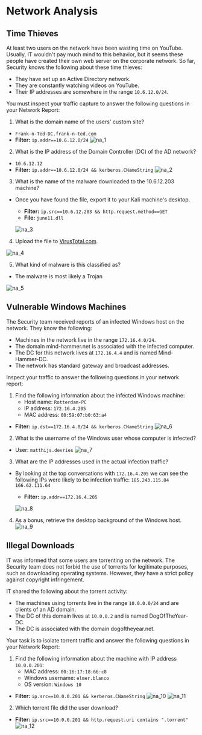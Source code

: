 # Network Analysis

## Time Thieves

At least two users on the network have been wasting time on YouTube. Usually, IT wouldn't pay much mind to this behavior, but it seems these people have created their own web server on the corporate network. So far, Security knows the following about these time thieves:

- They have set up an Active Directory network.
- They are constantly watching videos on YouTube.
- Their IP addresses are somewhere in the range `10.6.12.0/24`.

You must inspect your traffic capture to answer the following questions in your Network Report:
1. What is the domain name of the users' custom site?
  - `Frank-n-Ted-DC.frank-n-ted.com`
  - **Filter:** `ip.addr==10.6.12.0/24`
  ![na_1](images/na_1.png)
2. What is the IP address of the Domain Controller (DC) of the AD network?
  - `10.6.12.12`
  - **Filter:** `ip.addr==10.6.12.0/24 && kerberos.CNameString`
  ![na_2](images/na_2.png)
3. What is the name of the malware downloaded to the 10.6.12.203 machine?
  - Once you have found the file, export it to your Kali machine's desktop.
    - **Filter:** `ip.src==10.6.12.203 && http.request.method==GET`
    - **File:** `june11.dll`
    
    ![na_3](images/na_3.png)
  
4. Upload the file to [VirusTotal.com](https://www.virustotal.com/gui/). 

  ![na_4](images/na_4.png)
  
5. What kind of malware is this classified as?
  - The malware is most likely a Trojan
  
  ![na_5](images/na_5.png)

## Vulnerable Windows Machines

The Security team received reports of an infected Windows host on the network. They know the following:
- Machines in the network live in the range `172.16.4.0/24`.
- The domain mind-hammer.net is associated with the infected computer.
- The DC for this network lives at `172.16.4.4` and is named Mind-Hammer-DC.
- The network has standard gateway and broadcast addresses.

Inspect your traffic to answer the following questions in your network report:

1. Find the following information about the infected Windows machine:
    - Host name: `Rotterdam-PC`
    - IP address: `172.16.4.205`
    - MAC address: `00:59:07:b0:63:a4`
  - **Filter:** `ip.dst==172.16.4.0/24 && kerberos.CNameString`
  ![na_6](images/na_6.png)
    
2. What is the username of the Windows user whose computer is infected?
  - User: `matthijs.devries`
  ![na_7](images/na_7.png)
3. What are the IP addresses used in the actual infection traffic?
  - By looking at the top conversations with `172.16.4.205` we can see the following IPs were likely to be infection traffic: `185.243.115.84` `166.62.111.64`
    - **Filter:** `ip.addr==172.16.4.205`
    
    ![na_8](images/na_8.png)
    
4. As a bonus, retrieve the desktop background of the Windows host.
  ![na_9](images/na_9.png)

## Illegal Downloads

IT was informed that some users are torrenting on the network. The Security team does not forbid the use of torrents for legitimate purposes, such as downloading operating systems. However, they have a strict policy against copyright infringement.

IT shared the following about the torrent activity:

- The machines using torrents live in the range `10.0.0.0/24` and are clients of an AD domain.
- The DC of this domain lives at `10.0.0.2` and is named DogOfTheYear-DC.
- The DC is associated with the domain dogoftheyear.net.

Your task is to isolate torrent traffic and answer the following questions in your Network Report:

1. Find the following information about the machine with IP address `10.0.0.201`:
    - MAC address: `00:16:17:18:66:c8`
    - Windows username: `elmer.blanco`
    - OS version: `Windows 10`
  - **Filter:** `ip.src==10.0.0.201 && kerberos.CNameString`
  ![na_10](images/na_10.png)
  ![na_11](images/na_11.png)

2. Which torrent file did the user download?
  - **Filter:** `ip.src==10.0.0.201 && http.request.uri contains ".torrent"`
  ![na_12](images/na_12.png)
